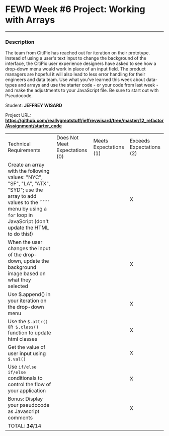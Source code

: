# FEWD Week #6 Project: Working with Arrays

---


### Description


The team from CitiPix has reached out for iteration on their prototype.  Instead of using a user's text input to change the background of the interface, the CitiPix user experience designers have asked to see how a drop-down menu would work in place of an input field.  The product managers are hopeful it will also lead to less error handling for their engineers and data team.  Use what you've learned this week about data-types and arrays and use the starter code - or your code from last week - and make the adjustments to your JavaScript file. Be sure to start out with Pseudocode.

Student: __JEFFREY WISARD__

Project URL: __https://github.com/reallygreatstuff/jeffreywisard/tree/master/12_refactor/Assignment/starter_code__

|                                                                                                                                                                                                        |                                |                        |                          |
|--------------------------------------------------------------------------------------------------------------------------------------------------------------------------------------------------------|--------------------------------|------------------------|--------------------------|
| Technical Requirements                                                                                                                                                                                 | Does Not Meet Expectations (0) | Meets Expectations (1) | Exceeds Expectations (2) |
| Create an array with the following values: "NYC", "SF", "LA", "ATX", "SYD"; use the array to add values to the `````` menu by using a ```for``` loop in JavaScript (don't update the HTML to do this!) |   |   |  X  |
| When the user changes the input of the drop-down, update the background image based on what they selected   |   |   | X  |
| Use $.append() in your iteration on the drop-down menu   |   |   |  X |
| Use the ```$.attr() OR $.class()``` function to update html classes    |   |   |  X |
| Get the value of user input using ```$.val()```   |   |   |  X |
| Use ```if/else if/else ``` conditionals to control the flow of your application   |   |   |  X |
| Bonus: Display your pseudocode as Javascript comments   |   |   |  X |
| TOTAL: ___14___/14                                                                                                                                                                                       |                                |                        |                          |

